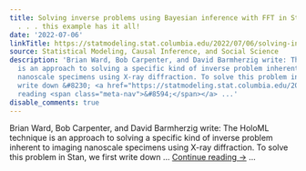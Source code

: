 ```yaml
---
title: Solving inverse problems using Bayesian inference with FFT in Stan, from Python
  . . . this example has it all!
date: '2022-07-06'
linkTitle: https://statmodeling.stat.columbia.edu/2022/07/06/solving-inverse-problems-using-bayesian-inference-with-fft-in-stan-from-python-this-example-has-it-all/
source: Statistical Modeling, Causal Inference, and Social Science
description: 'Brian Ward, Bob Carpenter, and David Barmherzig write: The HoloML technique
  is an approach to solving a specific kind of inverse problem inherent to imaging
  nanoscale specimens using X-ray diffraction. To solve this problem in Stan, we first
  write down &#8230; <a href="https://statmodeling.stat.columbia.edu/2022/07/06/solving-inverse-problems-using-bayesian-inference-with-fft-in-stan-from-python-this-example-has-it-all/">Continue
  reading <span class="meta-nav">&#8594;</span></a> ...'
disable_comments: true
---
```

Brian Ward, Bob Carpenter, and David Barmherzig write: The HoloML technique is an approach to solving a specific kind of inverse problem inherent to imaging nanoscale specimens using X-ray diffraction. To solve this problem in Stan, we first write down &#8230; <a href="https://statmodeling.stat.columbia.edu/2022/07/06/solving-inverse-problems-using-bayesian-inference-with-fft-in-stan-from-python-this-example-has-it-all/">Continue reading <span class="meta-nav">&#8594;</span></a> ...